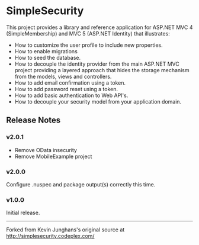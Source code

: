 SimpleSecurity
==============

This project provides a library and reference application for ASP.NET MVC 4 (SimpleMembership) and MVC 5 (ASP.NET Identity) that illustrates:

- How to customize the user profile to include new properties.
- How to enable migrations
- How to seed the database.
- How to decouple the identity provider from the main ASP.NET MVC project providing a layered approach that hides the storage mechanism from the models, views and controllers.
- How to add email confirmation using a token.
- How to add password reset using a token.
- How to add basic authentication to Web API's.
- How to decouple your security model from your application domain.

Release Notes
-------------

### v2.0.1 ###

- Remove OData insecurity
- Remove MobileExample project

### v2.0.0 ###

Configure .nuspec and package output(s) correctly this time.

### v1.0.0 ###

Initial release.

---
Forked from Kevin Junghans's original source at http://simplesecurity.codeplex.com/
